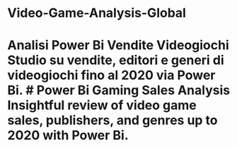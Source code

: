 # Video-Game-Analysis-Global
# Analisi Power Bi Vendite Videogiochi Studio su vendite, editori e generi di videogiochi fino al 2020 via Power Bi.  # Power Bi Gaming Sales Analysis Insightful review of video game sales, publishers, and genres up to 2020 with Power Bi.
